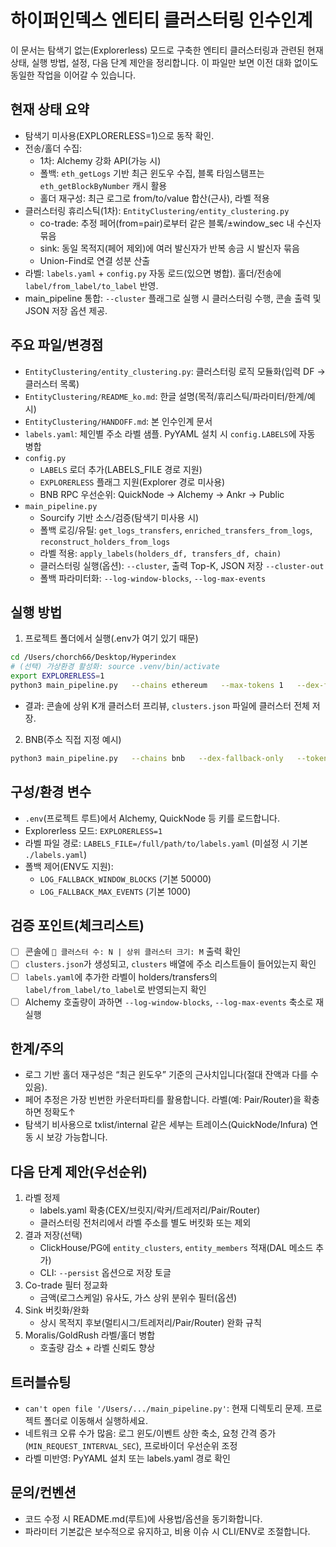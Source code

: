 # 하이퍼인덱스 엔티티 클러스터링 인수인계

이 문서는 탐색기 없는(Explorerless) 모드로 구축한 엔티티 클러스터링과 관련된 현재 상태, 실행 방법, 설정, 다음 단계 제안을 정리합니다. 이 파일만 보면 이전 대화 없이도 동일한 작업을 이어갈 수 있습니다.

## 현재 상태 요약
- 탐색기 미사용(EXPLORERLESS=1)으로 동작 확인.
- 전송/홀더 수집:
  - 1차: Alchemy 강화 API(가능 시)
  - 폴백: `eth_getLogs` 기반 최근 윈도우 수집, 블록 타임스탬프는 `eth_getBlockByNumber` 캐시 활용
  - 홀더 재구성: 최근 로그로 from/to/value 합산(근사), 라벨 적용
- 클러스터링 휴리스틱(1차): `EntityClustering/entity_clustering.py`
  - co-trade: 추정 페어(from=pair)로부터 같은 블록/±window_sec 내 수신자 묶음
  - sink: 동일 목적지(페어 제외)에 여러 발신자가 반복 송금 시 발신자 묶음
  - Union-Find로 연결 성분 산출
- 라벨: `labels.yaml` + `config.py` 자동 로드(있으면 병합). 홀더/전송에 `label/from_label/to_label` 반영.
- main_pipeline 통합: `--cluster` 플래그로 실행 시 클러스터링 수행, 콘솔 출력 및 JSON 저장 옵션 제공.

## 주요 파일/변경점
- `EntityClustering/entity_clustering.py`: 클러스터링 로직 모듈화(입력 DF → 클러스터 목록)
- `EntityClustering/README_ko.md`: 한글 설명(목적/휴리스틱/파라미터/한계/예시)
- `EntityClustering/HANDOFF.md`: 본 인수인계 문서
- `labels.yaml`: 체인별 주소 라벨 샘플. PyYAML 설치 시 `config.LABELS`에 자동 병합
- `config.py`
  - `LABELS` 로더 추가(LABELS_FILE 경로 지원)
  - `EXPLORERLESS` 플래그 지원(Explorer 경로 미사용)
  - BNB RPC 우선순위: QuickNode → Alchemy → Ankr → Public
- `main_pipeline.py`
  - Sourcify 기반 소스/검증(탐색기 미사용 시)
  - 폴백 로깅/유틸: `get_logs_transfers`, `enriched_transfers_from_logs`, `reconstruct_holders_from_logs`
  - 라벨 적용: `apply_labels(holders_df, transfers_df, chain)`
  - 클러스터링 실행(옵션): `--cluster`, 출력 Top-K, JSON 저장 `--cluster-out`
  - 폴백 파라미터화: `--log-window-blocks`, `--log-max-events`

## 실행 방법
1) 프로젝트 폴더에서 실행(.env가 여기 있기 때문)
```bash
cd /Users/chorch66/Desktop/Hyperindex
# (선택) 가상환경 활성화: source .venv/bin/activate
export EXPLORERLESS=1
python3 main_pipeline.py   --chains ethereum   --max-tokens 1   --dex-fallback-only   --cluster   --log-window-blocks 20000   --log-max-events 400   --cluster-top-k 5   --cluster-out clusters.json
```
- 결과: 콘솔에 상위 K개 클러스터 프리뷰, `clusters.json` 파일에 클러스터 전체 저장.

2) BNB(주소 직접 지정 예시)
```bash
python3 main_pipeline.py   --chains bnb   --dex-fallback-only   --token-addresses bnb:0xbb4CdB9CBd36B01bD1cBaEBF2De08d9173bc095c   --cluster --log-window-blocks 20000 --log-max-events 400
```

## 구성/환경 변수
- `.env`(프로젝트 루트)에서 Alchemy, QuickNode 등 키를 로드합니다.
- Explorerless 모드: `EXPLORERLESS=1`
- 라벨 파일 경로: `LABELS_FILE=/full/path/to/labels.yaml` (미설정 시 기본 `./labels.yaml`)
- 폴백 제어(ENV도 지원):
  - `LOG_FALLBACK_WINDOW_BLOCKS` (기본 50000)
  - `LOG_FALLBACK_MAX_EVENTS` (기본 1000)

## 검증 포인트(체크리스트)
- [ ] 콘솔에 `🧩 클러스터 수: N | 상위 클러스터 크기: M` 출력 확인
- [ ] `clusters.json`가 생성되고, `clusters` 배열에 주소 리스트들이 들어있는지 확인
- [ ] `labels.yaml`에 추가한 라벨이 holders/transfers의 `label/from_label/to_label`로 반영되는지 확인
- [ ] Alchemy 호출량이 과하면 `--log-window-blocks`, `--log-max-events` 축소로 재실행

## 한계/주의
- 로그 기반 홀더 재구성은 “최근 윈도우” 기준의 근사치입니다(절대 잔액과 다를 수 있음).
- 페어 추정은 가장 빈번한 카운터파티를 활용합니다. 라벨(예: Pair/Router)을 확충하면 정확도↑
- 탐색기 비사용으로 txlist/internal 같은 세부는 트레이스(QuickNode/Infura) 연동 시 보강 가능합니다.

## 다음 단계 제안(우선순위)
1) 라벨 정제
   - labels.yaml 확충(CEX/브릿지/락커/트레저리/Pair/Router)
   - 클러스터링 전처리에서 라벨 주소를 별도 버킷화 또는 제외
2) 결과 저장(선택)
   - ClickHouse/PG에 `entity_clusters`, `entity_members` 적재(DAL 메소드 추가)
   - CLI: `--persist` 옵션으로 저장 토글
3) Co-trade 필터 정교화
   - 금액(로그스케일) 유사도, 가스 상위 분위수 필터(옵션)
4) Sink 버킷화/완화
   - 상시 목적지 후보(멀티시그/트레저리/Pair/Router) 완화 규칙
5) Moralis/GoldRush 라벨/홀더 병합
   - 호출량 감소 + 라벨 신뢰도 향상

## 트러블슈팅
- `can't open file '/Users/.../main_pipeline.py'`: 현재 디렉토리 문제. 프로젝트 폴더로 이동해서 실행하세요.
- 네트워크 오류 수가 많음: 로그 윈도/이벤트 상한 축소, 요청 간격 증가(`MIN_REQUEST_INTERVAL_SEC`), 프로바이더 우선순위 조정
- 라벨 미반영: PyYAML 설치 또는 labels.yaml 경로 확인

## 문의/컨벤션
- 코드 수정 시 README.md(루트)에 사용법/옵션을 동기화합니다.
- 파라미터 기본값은 보수적으로 유지하고, 비용 이슈 시 CLI/ENV로 조절합니다.
